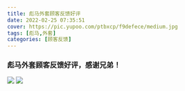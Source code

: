 ```yaml
---
title: 彪马外套顾客反馈好评
date: 2022-02-25 07:35:51
cover: https://pic.yupoo.com/ptbxcp/f9defece/medium.jpg
tags: [彪马,外套]
categories: [顾客反馈]
---
```


###  彪马外套顾客反馈好评，感谢兄弟！
![](https://pic.yupoo.com/ptbxcp/14669efe/5c92e549.jpg)
![](https://pic.yupoo.com/ptbxcp/f9defece/79bc019a.jpg)
